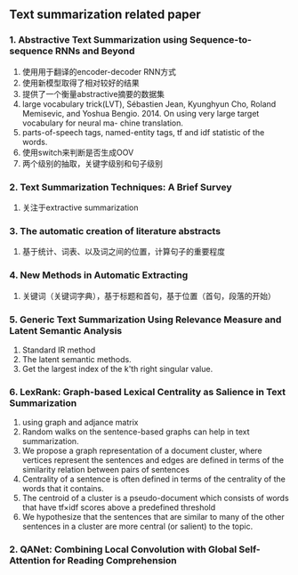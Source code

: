 ## Text summarization related paper

### 1. Abstractive Text Summarization using Sequence-to-sequence RNNs and Beyond
1. 使用用于翻译的encoder-decoder RNN方式
2. 使用新模型取得了相对较好的结果
3. 提供了一个衡量abstractive摘要的数据集
4. large vocabulary trick(LVT), Sébastien Jean, Kyunghyun Cho, Roland Memisevic, and Yoshua Bengio. 2014. On using very large target vocabulary for neural ma- chine translation. 
5. parts-of-speech tags, named-entity tags, tf and idf statistic of the words.
6. 使用switch来判断是否生成OOV
7. 两个级别的抽取，关键字级别和句子级别


### 2. Text Summarization Techniques: A Brief Survey
1. 关注于extractive summarization

### 3. The automatic creation of literature abstracts 
1. 基于统计、词表、以及词之间的位置，计算句子的重要程度

### 4. New Methods in Automatic Extracting 
1. 关键词（关键词字典），基于标题和首句，基于位置（首句，段落的开始）

### 5. Generic Text Summarization Using Relevance Measure and Latent Semantic Analysis
1. Standard IR method
2. The latent semantic methods.
3. Get the largest index of the k'th right singular value.

### 6. LexRank: Graph-based Lexical Centrality as Salience in Text Summarization
1. using graph and adjance matrix
2. Random walks on the sentence-based graphs can help in text summarization.
3.  We propose a graph representation of a document cluster, where vertices represent the sentences and edges are defined in terms of the similarity relation between pairs of sentences
4. Centrality of a sentence is often defined in terms of the
centrality of the words that it contains.
5. The centroid of a cluster is a pseudo-document which consists of words that have tf×idf scores above a predefined threshold
6. We hypothesize that the sentences that are similar to many of the other sentences in a cluster are more central (or salient) to the topic.


### 2. QANet: Combining Local Convolution with Global Self-Attention for Reading Comprehension
